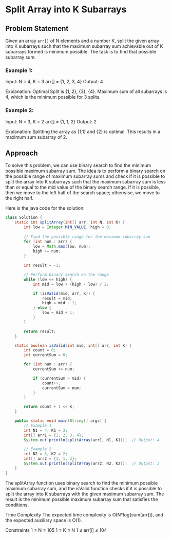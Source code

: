 # Split Array into K Subarrays

## Problem Statement

Given an array `arr[]` of N elements and a number K, split the given array into K subarrays such that the maximum subarray sum achievable out of K subarrays formed is minimum possible. The task is to find that possible subarray sum.

### Example 1:

Input:
N = 4, K = 3
arr[] = {1, 2, 3, 4}
Output: 4

Explanation:
Optimal Split is {1, 2}, {3}, {4}.
Maximum sum of all subarrays is 4, which is the minimum possible for 3 splits.

### Example 2:

Input:
N = 3, K = 2
arr[] = {1, 1, 2}
Output: 2

Explanation:
Splitting the array as {1,1} and {2} is optimal.
This results in a maximum sum subarray of 2.

## Approach

To solve this problem, we can use binary search to find the minimum possible maximum subarray sum. The idea is to perform a binary search on the possible range of maximum subarray sums and check if it is possible to split the array into K subarrays such that the maximum subarray sum is less than or equal to the mid value of the binary search range. If it is possible, then we move to the left half of the search space; otherwise, we move to the right half.

Here is the java code for the solution:

```java
class Solution {
    static int splitArray(int[] arr, int N, int K) {
        int low = Integer.MIN_VALUE, high = 0;
        
        // Find the possible range for the maximum subarray sum
        for (int num : arr) {
            low = Math.max(low, num);
            high += num;
        }
        
        int result = -1;

        // Perform binary search on the range
        while (low <= high) {
            int mid = low + (high - low) / 2;

            if (isValid(mid, arr, K)) {
                result = mid;
                high = mid - 1;
            } else {
                low = mid + 1;
            }
        }

        return result;
    }

    static boolean isValid(int mid, int[] arr, int K) {
        int count = 0;
        int currentSum = 0;

        for (int num : arr) {
            currentSum += num;

            if (currentSum > mid) {
                count++;
                currentSum = num;
            }
        }

        return count + 1 <= K;
    }

    public static void main(String[] args) {
        // Example 1
        int N1 = 4, K1 = 3;
        int[] arr1 = {1, 2, 3, 4};
        System.out.println(splitArray(arr1, N1, K1));  // Output: 4

        // Example 2
        int N2 = 3, K2 = 2;
        int[] arr2 = {1, 1, 2};
        System.out.println(splitArray(arr2, N2, K2));  // Output: 2
    }
}
```
The splitArray function uses binary search to find the minimum possible maximum subarray sum, and the isValid function checks if it is possible to split the array into K subarrays with the given maximum subarray sum. The result is the minimum possible maximum subarray sum that satisfies the conditions.

Time Complexity
The expected time complexity is O(N*log(sum(arr))), and the expected auxiliary space is O(1).

Constraints
1 ≤ N ≤ 105
1 ≤ K ≤ N
1 ≤ arr[i] ≤ 104
